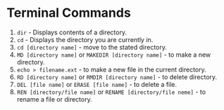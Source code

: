 # Terminal Commands

1. `dir` - Displays contents of a directory.
2. `cd` - Displays the directory you are currently in.
3. `cd [directory name]` - move to the stated directory.
4. `MD [directory name]` or `MAKEDIR [directory name]` - to make a new directory.
5. `echo > filename.ext` - to make a new file in the current directory.
6. `RD [directory name]` or `RMDIR [directory name]` - to delete directory.
7. `DEL [file name]` or `ERASE [file name]` - to delete a file.
8. `REN [directory/file name]` or `RENAME [directory/file neme]` - to rename a file or directory.
